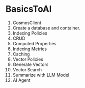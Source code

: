 # BasicsToAI
1. CosmosClient
2. Create a database and container.
3. Indexing Policies
4. CRUD
5. Computed Properties
6. Indexing Metrics
7. Caching
8. Vector Policies
9. Generate Vectors
10. Vector Search
10. Summarize with LLM Model
11. AI Agent
